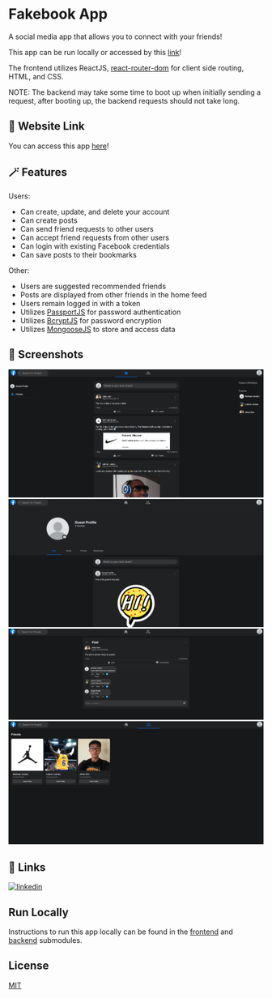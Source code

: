 # Fakebook App

A social media app that allows you to connect with your friends!

This app can be run locally or accessed by this [link](https://jinhakimgh.github.io/Fakebook-Frontend)!

The frontend utilizes ReactJS, [react-router-dom](https://reactrouter.com/en/main) for client side routing, HTML, and CSS.

NOTE: The backend may take some time to boot up when initially sending a request, after booting up, the backend requests should not take long.

## 🔗 Website Link

You can access this app [here](https://jinhakimgh.github.io/Fakebook-Frontend)!

## 🪄 Features

Users:

- Can create, update, and delete your account
- Can create posts
- Can send friend requests to other users
- Can accept friend requests from other users
- Can login with existing Facebook credentials
- Can save posts to their bookmarks

Other:

- Users are suggested recommended friends
- Posts are displayed from other friends in the home feed
- Users remain logged in with a token
- Utilizes [PassportJS](https://www.passportjs.org/) for password authentication
- Utilizes [BcryptJS](https://www.npmjs.com/package/bcrypt) for password encryption
- Utilizes [MongooseJS](https://mongoosejs.com/docs/) to store and access data

## 📸 Screenshots

![Home Feed](/screenshots/homefeed.png)
![User Profile](/screenshots/userprofile.png)
![Full Post](/screenshots/fullpost.png)
![Friends List](/screenshots/friendslist.png)

## 🔗 Links

[![linkedin](https://img.shields.io/badge/linkedin-0A66C2?style=for-the-badge&logo=linkedin&logoColor=white)](https://www.linkedin.com/in/jinha-kim/)

## Run Locally

Instructions to run this app locally can be found in the [frontend](https://github.com/JinhaKimGH/Fakebook-Frontend/tree/frontend-branch) and [backend](https://github.com/JinhaKimGH/Fakebook-Backend/tree/backend-branch) submodules.

## License

[MIT](https://choosealicense.com/licenses/mit/)
